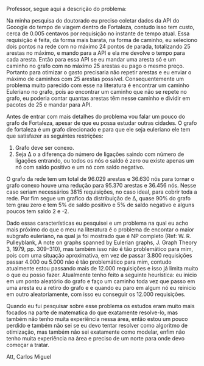 Professor, segue aqui a descrição do problema:

Na minha pesquisa do doutorado eu preciso coletar dados da API do Gooogle do tempo de viagem dentro de Fortaleza, contudo isso tem custo, cerca de 0.005 centavos por requisição no instante de tempo atual. Essa requisição é feita, da forma mais barata, na forma de caminho, eu seleciono dois pontos na rede com no máximo 24 pontos de parada, totalizando 25 arestas no máximo, e mando para a API e ela me devolve o tempo para cada aresta. Então para essa API se eu mandar uma aresta só e um caminho no grafo com no máximo 25 arestas eu pago o mesmo preço. Portanto para otimizar o gasto precisaria não repetir arestas e eu enviar o máximo de caminhos com 25 arestas possível. Consequentemente um problema muito parecido com esse na literatura é encontrar um caminho Euleriano no grafo, pois ao encontrar um caminho que não se repete no grafo, eu poderia contar quantas arestas têm nesse caminho e dividir em pacotes de 25 e mandar para API.

Antes de entrar com mais detalhes do problema vou falar um pouco do grafo de Fortaleza, apesar de que eu possa estudar outras cidades. O grafo de fortaleza é um grafo direcionado e para que ele seja euleriano ele tem que satisfazer as seguintes restrições:

1. Grafo deve ser conexo.
2. Seja Δ o a diferença do número de ligações saindo com número de ligações entrando, ou todos os nós o saldo é zero ou existe apenas um nó com saldo positivo e um nó com saldo negativo.

O grafo da rede tem um total de 96.029 arestas e 36.630 nós para tornar o grafo conexo houve uma redução para 95.370 arestas e 36.456 nós. Nesse caso seriam necessários 3815 requisições, no caso ideal, para cobrir toda a rede. Por fim segue um grafico da distribuição de Δ, quase 90% do grafo tem grau zero e tem 5% de saldo positivo e 5% de saldo negativo e alguns poucos tem saldo 2 e -2. 

Dado essas características eu pesquisei e um problema na qual eu acho mais próximo do que o meu na literatura é o problema de encontar o maior subgrafo euleriano, na qual ja foi mostrado que é NP completo (Ref: W. R. Pulleyblank, A note on graphs spanned by Eulerian graphs, J. Graph Theory 3, 1979, pp. 309–310), mas também isso não é tão problemático para mim, pois com uma situação aproximativa, em vez de passar 3.800 requisições passar 4.000 ou 5.000 não é tão problemático para mim, contudo atualmente estou passando mais de 12.000 requisições e isso já limita muito o que eu posso fazer. Atualmente tenho feito a seguinte heurística: eu inicio em um ponto aleatório do grafo e faço um caminho toda vez que passo em uma aresta eu a retiro do grafo e e quando eu paro em algum nó eu reinicio em outro aleatoriamente, com isso eu conseguir os 12.000 requisições.

Quando eu fui pesquisar sobre esse problema os estudos eram muito mais focados na parte de matematica do que exatamente resolve-lo, mas também não tenho muita experiência nessa área, então estou um pouco perdido e também não sei se eu devo tentar resolver como algoritmo de otimização, mas também não sei exatamente como modelar, enfim não tenho muita experiência na área e preciso de um norte para onde devo começar a tratar.

Att,
Carlos Miguel
